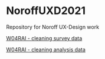 # NoroffUXD2021
Repository for Noroff UX-Design work

[W04RAI - cleaning survey data](cleaningSurveyDataLoneliness.html)

[W04RAI - cleaning analysis data](cleaningSurveyDataLoneliness.html)
